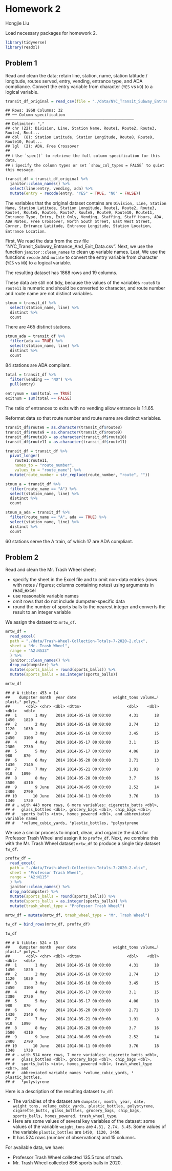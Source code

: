 Homework 2
================
Hongjie Liu

Load necessary packages for homework 2.

``` r
library(tidyverse)
library(readxl)
```

## Problem 1

Read and clean the data; retain line, station, name, station latitude /
longitude, routes served, entry, vending, entrance type, and ADA
compliance. Convert the entry variable from character (`YES` vs `NO`) to
a logical variable.

``` r
transit_df_original = read_csv(file = "./data/NYC_Transit_Subway_Entrance_And_Exit_Data.csv")
```

    ## Rows: 1868 Columns: 32
    ## ── Column specification ────────────────────────────────────────────────────────
    ## Delimiter: ","
    ## chr (22): Division, Line, Station Name, Route1, Route2, Route3, Route4, Rout...
    ## dbl  (8): Station Latitude, Station Longitude, Route8, Route9, Route10, Rout...
    ## lgl  (2): ADA, Free Crossover
    ## 
    ## ℹ Use `spec()` to retrieve the full column specification for this data.
    ## ℹ Specify the column types or set `show_col_types = FALSE` to quiet this message.

``` r
transit_df = transit_df_original %>% 
  janitor::clean_names() %>% 
  select(line:entry, vending, ada) %>% 
  mutate(entry = recode(entry, "YES" = TRUE, "NO" = FALSE))
```

The variables that the original dataset contains are
`Division, Line, Station Name, Station Latitude, Station Longitude, Route1, Route2, Route3, Route4, Route5, Route6, Route7, Route8, Route9, Route10, Route11, Entrance Type, Entry, Exit Only, Vending, Staffing, Staff Hours, ADA, ADA Notes, Free Crossover, North South Street, East West Street, Corner, Entrance Latitude, Entrance Longitude, Station Location, Entrance Location`.

First, We read the data from the csv file
“NYC_Transit_Subway_Entrance_And_Exit_Data.csv”. Next, we use the
function `janitor::clean_names` to clean up variable names. Last, We use
the functions `recode` and `mutate` to convert the entry variable from
character (`YES` vs `NO`) to a logical variable.

The resulting dataset has 1868 rows and 19 columns.

These data are still not tidy, because the values of the variables
`route8` to `route11` is numeric and should be converted to character,
and route number and route name are not distinct variables.

``` r
stnum = transit_df %>% 
  select(station_name, line) %>% 
  distinct %>% 
  count
```

There are 465 distinct stations.

``` r
stnum_ada = transit_df %>% 
  filter(ada == TRUE) %>% 
  select(station_name, line) %>% 
  distinct %>% 
  count
```

84 stations are ADA compliant.

``` r
total = transit_df %>% 
  filter(vending == "NO") %>% 
  pull(entry)
  
entrynum = sum(total == TRUE)
exitnum = sum(total == FALSE)
```

The ratio of entrances to exits with no vending allow entrance is
1:1.65.

Reformat data so that route number and route name are distinct
variables.

``` r
transit_df$route8 = as.character(transit_df$route8)
transit_df$route9 = as.character(transit_df$route9)
transit_df$route10 = as.character(transit_df$route10)
transit_df$route11 = as.character(transit_df$route11)

transit_df = transit_df %>% 
  pivot_longer(
    route1:route11,
    names_to = "route_number",
    values_to = "route_name") %>% 
  mutate(route_number = str_replace(route_number, "route", ""))
```

``` r
stnum_a = transit_df %>% 
  filter(route_name == "A") %>% 
  select(station_name, line) %>% 
  distinct %>% 
  count

stnum_a_ada = transit_df %>% 
  filter(route_name == "A", ada == TRUE) %>% 
  select(station_name, line) %>% 
  distinct %>% 
  count
```

60 stations serve the A train, of which 17 are ADA compliant.

## Problem 2

Read and clean the Mr. Trash Wheel sheet:

-   specify the sheet in the Excel file and to omit non-data entries
    (rows with notes / figures; columns containing notes) using
    arguments in read_excel
-   use reasonable variable names
-   omit rows that do not include dumpster-specific data
-   round the number of sports balls to the nearest integer and converts
    the result to an integer variable

We assign the dataset to `mrtw_df`.

``` r
mrtw_df = 
  read_excel(
  path = "./data/Trash-Wheel-Collection-Totals-7-2020-2.xlsx",
  sheet = "Mr. Trash Wheel",
  range = "A2:N533"
  ) %>% 
  janitor::clean_names() %>% 
  drop_na(dumpster) %>% 
  mutate(sports_balls = round(sports_balls)) %>% 
  mutate(sports_balls = as.integer(sports_balls))

mrtw_df
```

    ## # A tibble: 453 × 14
    ##    dumpster month  year date                weight_tons volume…¹ plast…² polys…³
    ##       <dbl> <chr> <dbl> <dttm>                    <dbl>    <dbl>   <dbl>   <dbl>
    ##  1        1 May    2014 2014-05-16 00:00:00        4.31       18    1450    1820
    ##  2        2 May    2014 2014-05-16 00:00:00        2.74       13    1120    1030
    ##  3        3 May    2014 2014-05-16 00:00:00        3.45       15    2450    3100
    ##  4        4 May    2014 2014-05-17 00:00:00        3.1        15    2380    2730
    ##  5        5 May    2014 2014-05-17 00:00:00        4.06       18     980     870
    ##  6        6 May    2014 2014-05-20 00:00:00        2.71       13    1430    2140
    ##  7        7 May    2014 2014-05-21 00:00:00        1.91        8     910    1090
    ##  8        8 May    2014 2014-05-28 00:00:00        3.7        16    3580    4310
    ##  9        9 June   2014 2014-06-05 00:00:00        2.52       14    2400    2790
    ## 10       10 June   2014 2014-06-11 00:00:00        3.76       18    1340    1730
    ## # … with 443 more rows, 6 more variables: cigarette_butts <dbl>,
    ## #   glass_bottles <dbl>, grocery_bags <dbl>, chip_bags <dbl>,
    ## #   sports_balls <int>, homes_powered <dbl>, and abbreviated variable names
    ## #   ¹​volume_cubic_yards, ²​plastic_bottles, ³​polystyrene

We use a similar process to import, clean, and organize the data for
Professor Trash Wheel and assign it to `proftw_df`. Next, we combine
this with the Mr. Trash Wheel dataset `mrtw_df` to produce a single tidy
dataset `tw_df`.

``` r
proftw_df = 
  read_excel(
  path = "./data/Trash-Wheel-Collection-Totals-7-2020-2.xlsx",
  sheet = "Professor Trash Wheel",
  range = "A2:N115"
  ) %>% 
  janitor::clean_names() %>% 
  drop_na(dumpster) %>% 
  mutate(sports_balls = round(sports_balls)) %>% 
  mutate(sports_balls = as.integer(sports_balls)) %>% 
  mutate(trash_wheel_type = "Professor Trash Wheel")

mrtw_df = mutate(mrtw_df, trash_wheel_type = "Mr. Trash Wheel")

tw_df = bind_rows(mrtw_df, proftw_df)

tw_df
```

    ## # A tibble: 524 × 15
    ##    dumpster month  year date                weight_tons volume…¹ plast…² polys…³
    ##       <dbl> <chr> <dbl> <dttm>                    <dbl>    <dbl>   <dbl>   <dbl>
    ##  1        1 May    2014 2014-05-16 00:00:00        4.31       18    1450    1820
    ##  2        2 May    2014 2014-05-16 00:00:00        2.74       13    1120    1030
    ##  3        3 May    2014 2014-05-16 00:00:00        3.45       15    2450    3100
    ##  4        4 May    2014 2014-05-17 00:00:00        3.1        15    2380    2730
    ##  5        5 May    2014 2014-05-17 00:00:00        4.06       18     980     870
    ##  6        6 May    2014 2014-05-20 00:00:00        2.71       13    1430    2140
    ##  7        7 May    2014 2014-05-21 00:00:00        1.91        8     910    1090
    ##  8        8 May    2014 2014-05-28 00:00:00        3.7        16    3580    4310
    ##  9        9 June   2014 2014-06-05 00:00:00        2.52       14    2400    2790
    ## 10       10 June   2014 2014-06-11 00:00:00        3.76       18    1340    1730
    ## # … with 514 more rows, 7 more variables: cigarette_butts <dbl>,
    ## #   glass_bottles <dbl>, grocery_bags <dbl>, chip_bags <dbl>,
    ## #   sports_balls <int>, homes_powered <dbl>, trash_wheel_type <chr>, and
    ## #   abbreviated variable names ¹​volume_cubic_yards, ²​plastic_bottles,
    ## #   ³​polystyrene

Here is a description of the resulting dataset `tw_df`:

-   The variables of the dataset are
    `dumpster, month, year, date, weight_tons, volume_cubic_yards, plastic_bottles, polystyrene, cigarette_butts, glass_bottles, grocery_bags, chip_bags, sports_balls, homes_powered, trash_wheel_type`.
-   Here are some values of several key variables of the dataset: some
    values of the variable `weight_tons` are `4.31, 2.74, 3.45`. Some
    values of the variable `plastic_bottles` are `1450, 1120, 2450`.
-   It has 524 rows (number of observations) and 15 columns.

For available data, we have:

-   Professor Trash Wheel collected 135.5 tons of trash.
-   Mr. Trash Wheel collected 856 sports balls in 2020.
